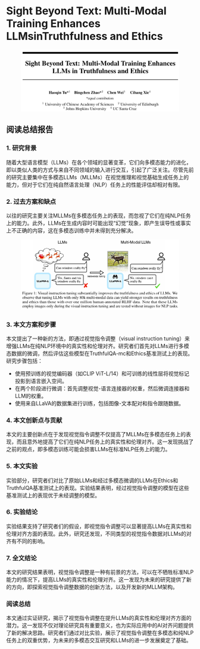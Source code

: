 # Sight Beyond Text: Multi-Modal Training Enhances  LLMsinTruthfulness and Ethics

<figure><img src="../.gitbook/assets/image (8) (1) (1) (1) (1) (1) (1) (1) (1) (1) (1) (1) (1) (1) (1) (1) (1) (1) (1) (1) (1) (1) (1) (1) (1) (1) (1) (1).png" alt=""><figcaption></figcaption></figure>

## 阅读总结报告

### 1. 研究背景

随着大型语言模型（LLMs）在各个领域的显著变革，它们向多模态能力的进化，即以类似人类的方式与来自不同领域的输入进行交互，引起了广泛关注。尽管先前的研究主要集中在多模态LLMs（MLLMs）在视觉推理和视觉基础生成任务上的能力，但对于它们在纯自然语言处理（NLP）任务上的性能评估却相对有限。

### 2. 过去方案和缺点

以往的研究主要关注MLLMs在多模态任务上的表现，而忽视了它们在纯NLP任务上的能力。此外，LLMs在生成内容时可能出现“幻觉”现象，即产生误导性或事实上不正确的内容，这在多模态训练中并未得到充分解决。

<figure><img src="../.gitbook/assets/image (1) (1) (1) (1) (1) (1) (1) (1) (1) (1) (1) (1) (1) (1) (1) (1) (1) (1) (1) (1) (1) (1) (1) (1) (1) (1) (1) (1) (1) (1) (1) (1) (1) (1) (1) (1) (1) (1) (1) (1) (1) (1) (1) (1) (1) (1) (1) (1) (1) (1) (1) (1) (1) (1) (1) (1) (1) (1) (1) (1) ( (6).png" alt=""><figcaption></figcaption></figure>

### 3. 本文方案和步骤

本文提出了一种新的方法，即通过视觉指令调整（visual instruction tuning）来增强LLMs在纯NLP环境中的真实性和伦理对齐。研究者们首先对LLMs进行多模态数据的微调，然后评估这些模型在TruthfulQA-mc和Ethics基准测试上的表现。研究步骤包括：

* 使用预训练的视觉编码器（如CLIP ViT-L/14）和可训练的线性层将视觉标记投影到语言嵌入空间。
* 在两个阶段进行微调：首先调整视觉-语言连接器的权重，然后微调连接器和LLM的权重。
* 使用来自LLaVA的数据集进行训练，包括图像-文本配对和指令跟随数据。

### 4. 本文创新点与贡献

本文的主要创新点在于发现视觉指令调整不仅提高了MLLMs在多模态任务上的表现，而且意外地提高了它们在纯NLP任务上的真实性和伦理对齐。这一发现挑战了之前的观点，即多模态训练可能会损害LLMs在标准NLP任务上的能力。

### 5. 本文实验

实验部分，研究者们对比了原始LLMs和经过多模态微调的LLMs在Ethics和TruthfulQA基准测试上的表现。实验结果表明，经过视觉指令调整的模型在这些基准测试上的表现优于未经调整的模型。

### 6. 实验结论

实验结果支持了研究者们的假设，即视觉指令调整可以显著提高LLMs在真实性和伦理对齐方面的表现。此外，研究还发现，不同类型的视觉指令数据对LLMs的对齐有不同的影响。

### 7. 全文结论

本文的研究结果表明，视觉指令调整是一种有前景的方法，可以在不牺牲标准NLP能力的情况下，提高LLMs的真实性和伦理对齐。这一发现为未来的研究提供了新的方向，即探索视觉指令调整数据的创新方法，以及开发新的MLLM架构。

### 阅读总结

本文通过实证研究，揭示了视觉指令调整在提升LLMs的真实性和伦理对齐方面的潜力。这一发现不仅对理论研究具有重要意义，也为实际应用中的AI对齐问题提供了新的解决思路。研究者们通过对比实验，展示了视觉指令调整在多模态和纯NLP任务上的双重优势，为未来的多模态交互研究和LLMs的进一步发展奠定了基础。

